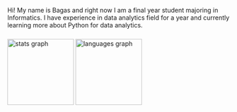 <p align="left">Hi! My name is Bagas and right now I am a final year student majoring in Informatics. I have experience in data analytics field for a year and currently learning more about Python for data analytics.</p>

###

<div align="left">
  <img src="https://github-readme-stats.vercel.app/api?username=rzkybagaskara&hide_title=false&hide_rank=false&show_icons=true&include_all_commits=true&count_private=true&disable_animations=false&theme=dracula&locale=en&hide_border=false&order=1" height="150" alt="stats graph"  />
  <img src="https://github-readme-stats.vercel.app/api/top-langs?username=rzkybagaskara&locale=en&hide_title=false&layout=compact&card_width=320&langs_count=5&theme=dracula&hide_border=false&order=2" height="150" alt="languages graph"  />
</div>

###

